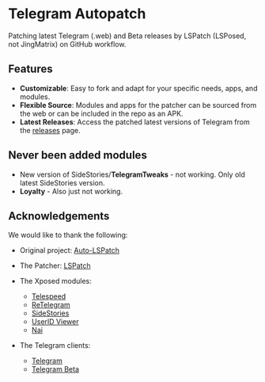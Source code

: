 # Telegram Autopatch

Patching latest Telegram (.web) and Beta releases by LSPatch (LSPosed, not JingMatrix) on GitHub workflow.

## Features

- **Customizable**: Easy to fork and adapt for your specific needs, apps, and modules.
- **Flexible Source**: Modules and apps for the patcher can be sourced from the web or can be included in the repo as an APK.
- **Latest Releases**: Access the patched latest versions of Telegram from the [releases](https://github.com/dsys1100/tg-autolspatch/releases/tag/LSpatched) page.

## Never been added modules

- New version of SideStories/**TelegramTweaks** - not working. Only old latest SideStories version.
- **Loyalty** - Also just not working.

## Acknowledgements

We would like to thank the following:

- Original project: [Auto-LSPatch](https://github.com/MartinatorTime/auto-lspatch)

- The Patcher: [LSPatch](https://github.com/LSPosed/LSPatch)
- The Xposed modules:
  - [Telespeed](https://github.com/Xposed-Modules-Repo/io.github.tehcneko.telespeed)
  - [ReTelegram](https://github.com/Sakion-Team/Re-Telegram)
  - [SideStories](https://github.com/Xposed-Modules-Repo/ru.mike.sidestories/)
  - [UserID Viewer](https://github.com/Xposed-Modules-Repo/com.alex193a.tguseridviewer)
  - [Nai](https://github.com/Xposed-Modules-Repo/com.amanoteam.nai)
- The Telegram clients:
  - [Telegram](https://telegram.org/android)
  - [Telegram Beta](https://github.com/TelegramOfficial/TelegramBeta)
